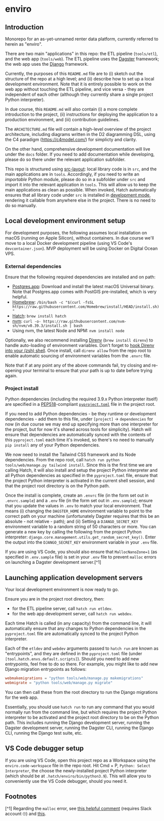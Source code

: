 # enviro

## Introduction

Monorepo for an as-yet-unnamed renter data platform, currently referred to herein as "enviro".

There are two main "applications" in this repo: the ETL pipeline (`tools/etl`), and the web app (`tools/web`).  The ETL pipeline uses the [Dagster](https://dagster.io/) framework; the web app uses the [Django](https://www.djangoproject.com/) framework.

Currently, the purposes of this `README.md` file are to (i) sketch out the structure of the repo at a high level; and (ii) describe how to set up a local development environment.  Note that it is entirely possible to work on the web app without touching the ETL pipeline, and vice versa - they are independent of each other (although they currently share a single project Python interpreter).

In due course, this `README.md` will also contain (i) a more complete introduction to the project, (ii) instructions for deploying the application to a production environment, and (iii) contribution guidelines.

The `ARCHITECTURE.md` file will contain a high-level overview of the project architecture, including diagrams written in the D2 diagramming DSL, using the C4 paradigm (https://c4model.com/) for simplicty and clarity.

On the other hand, comprehensive development documentation will live under the `docs` folder.  If you need to add documentation while developing, please do so there under the relevant application subfolder.

This repo is structured using [src-layout](https://packaging.python.org/en/latest/discussions/src-layout-vs-flat-layout/): local library code is in `src`, and the main applications are in `tools`.  Accordingly, if you need to write an _importable_ Python module, please do so in a subfolder under `src` and import it into the relevant application in `tools`.  This will allow us to keep the main applications as clean as possible.  When invoked, Hatch automatically ensures that all library code under `src` is installed in [development mode](https://packaging.python.org/en/latest/guides/distributing-packages-using-setuptools/#working-in-development-mode), rendering it callable from anywhere else in the project.  There is no need to do so manually.

## Local development environment setup

For development purposes, the following assumes local installation on macOS (running on Apple Silicon), without containers.  In due course we'll move to a local Docker development pipeline (using VS Code's `devcontainer.json`).  MVP deployment will be using Docker on Digital Ocean VPS. 

### External dependencies

Ensure that the following required dependencies are installed and on path:

- [Postgres.app](https://postgresapp.com/): Download and install the latest macOS Universal binary.  Note that Postgres.app comes with PostGIS pre-installed, which is very helpful.
- [Homebrew](https://brew.sh/): `/bin/bash -c "$(curl -fsSL https://raw.githubusercontent.com/Homebrew/install/HEAD/install.sh)"`
- [Hatch](https://github.com/pypa/hatch): `brew install hatch`
- [nvm](https://github.com/nvm-sh/nvm): `curl -o- https://raw.githubusercontent.com/nvm-sh/nvm/v0.39.3/install.sh | bash`
- Using nvm, the latest Node and NPM: `nvm install node`

Optionally, we also recommend installing [Direnv](https://direnv.net/) (`brew install direnv`) to handle auto-loading of environment variables.  Don't forget to [hook Direnv into your (zsh) shell](https://direnv.net/docs/hook.html).  Once install, call `direnv allow` from the repo root to enable automatic sourcing of environment variables from the `.envrc` file.

Note that if at any point any of the above commands fail, try closing and re-opening your terminal to ensure that your path is up to date before trying again.

### Project install

Python dependencies (including the required 3.9.x Python interpreter itself) are specified in a [PEP518](https://peps.python.org/pep-0518/)-compliant [`pyproject.toml`](https://pip.pypa.io/en/stable/reference/build-system/pyproject-toml/) file in the project root.

If you need to add Python dependencies - be they runtime or development dependencies - add them to this file, under `[project]` -> `dependencies` for now (in due course we may end up specifying more than one interpreter for the project, but for now it's shared across tools for simplicity).  Hatch will ensure that dependencies are automatically synced with the contents of this `pyproject.toml` each time it's invoked, so there's no need to manually `pip install` any of your Python dependencies.

We now need to install the Tailwind CSS framework and its Node dependencies.  From the repo root, call `hatch run python tools/web/manage.py tailwind install`.  Since this is the first time we are calling Hatch, it will also install and setup the project Python interpreter and all Python dependencies as specified in the `pyproject.toml` file, ensure that the project Python interpreter is activated in the current shell session, and that the project root directory is on the Python path.

Once the install is complete, create an `.envrc` file (in the form set out in `.envrc.sample`) and a `.env` file (in the form set out in `.env.sample`); ensure that you update the values in `.env` to match your local environment.  That means (i) changing the `DAGSTER_HOME` environment variable to point to the correct path on your machine (unfortunately Dagster requires that this be an absolute - not relative - path); and (ii) Setting a `DJANGO_SECRET_KEY` environment variable to a random string of 50 characters or more.  You can generate a new key by calling the following from the project Python interpreter: `django.core.management.utils.get_random_secret_key()`.  Enter the output into the `DJANGO_SECRET_KEY` environment variable in your `.env` file.

If you are using VS Code, you should also ensure that `MallocNanoZone=1` (as specified in `.env.sample` file) is set in your `.env` file to prevent `malloc` errors on launching a Dagster development server.[^1]

## Launching application development servers

Your local development environment is now ready to go.

Ensure you are in the project root directory, then:

- for the ETL pipeline server, call `hatch run etldev`.
- for the web app development server, call `hatch run webdev`.

Each time Hatch is called (in any capacity) from the command line, it will automatically ensure that any changes to Python dependencies in the `pyproject.toml` file are automatically synced to the project Python interpreter.

Each of the `etldev` and `webdev` arguments passed to `hatch run` are known as "entrypoints", and they are defined in the `pyproject.toml` file (under `[tool.hatch.envs.default.scripts]`).  Should you need to add new entrypoints, feel free to do so there.  For example, you might like to add new Django migration entrypoints as follows:

```toml
webmakemigrations = "python tools/web/manage.py makemigrations"
webmigrate = "python tools/web/manage.py migrate"
```

You can then call these from the root directory to run the Django migrations for the web app.

Essentially, you should use `hatch run` to run any command that you would normally run from the command line, but which requires the project Python interpreter to be activated and the project root directory to be on the Python path.  This includes running the Django development server, running the Dagster development server, running the Dagster CLI, running the Django CLI, running the Django test suite, etc.

## VS Code debugger setup

If you are using VS Code, open this project repo as a Workspace using the `enviro.code-workspace` file in the repo root.  Hit Cmd + P, `Python: Select Interpreter`, the choose the newly-installed project Python interpreter (which should be at `.hatch/enviro/bin/python3.9`).  This will allow you to conveniently use the VS Code debugger, should you need it.

## Footnotes

[^1] Regarding the `malloc` error, see [this helpful comment](https://dagster.slack.com/archives/C01U954MEER/p1671369474024709?thread_ts=1670866987.341699&cid=C01U954MEER) (requires Slack account 🙄) and [this](https://github.com/electron/electron/commit/192a7fad0d548d1883c58bdf95ab7a2ff1391881).
